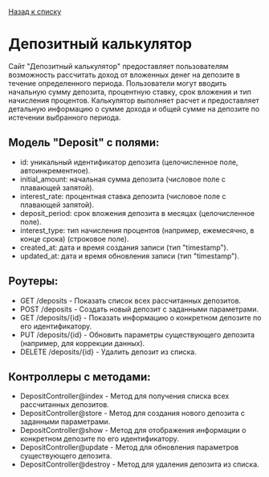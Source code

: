 [Назад к списку](/README.md)

# Депозитный калькулятор

Сайт "Депозитный калькулятор" предоставляет пользователям возможность рассчитать доход от вложенных денег на депозите в течение определенного периода. Пользователи могут вводить начальную сумму депозита, процентную ставку, срок вложения и тип начисления процентов. Калькулятор выполняет расчет и предоставляет детальную информацию о сумме дохода и общей сумме на депозите по истечении выбранного периода.

## Модель "Deposit" с полями:

- id: уникальный идентификатор депозита (целочисленное поле, автоинкрементное).
- initial_amount: начальная сумма депозита (числовое поле с плавающей запятой).
- interest_rate: процентная ставка депозита (числовое поле с плавающей запятой).
- deposit_period: срок вложения депозита в месяцах (целочисленное поле).
- interest_type: тип начисления процентов (например, ежемесячно, в конце срока) (строковое поле).
- created_at: дата и время создания записи (тип "timestamp").
- updated_at: дата и время обновления записи (тип "timestamp").

## Роутеры:

- GET /deposits - Показать список всех рассчитанных депозитов.
- POST /deposits - Создать новый депозит с заданными параметрами.
- GET /deposits/{id} - Показать информацию о конкретном депозите по его идентификатору.
- PUT /deposits/{id} - Обновить параметры существующего депозита (например, для коррекции данных).
- DELETE /deposits/{id} - Удалить депозит из списка.

## Контроллеры с методами:

- DepositController@index - Метод для получения списка всех рассчитанных депозитов.
- DepositController@store - Метод для создания нового депозита с заданными параметрами.
- DepositController@show - Метод для отображения информации о конкретном депозите по его идентификатору.
- DepositController@update - Метод для обновления параметров существующего депозита.
- DepositController@destroy - Метод для удаления депозита из списка.
